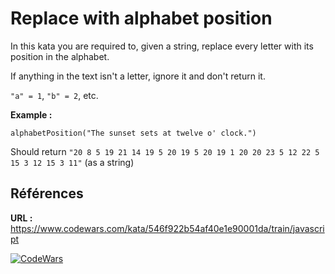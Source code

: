# Replace with alphabet position

In this kata you are required to, given a string, replace every letter with its position in the alphabet.

If anything in the text isn't a letter, ignore it and don't return it.

`"a" = 1`, `"b" = 2`, etc.

**Example :**

    alphabetPosition("The sunset sets at twelve o' clock.")

Should return `"20 8 5 19 21 14 19 5 20 19 5 20 19 1 20 20 23 5 12 22 5 15 3 12 15 3 11"` (as a string)

## Références
**URL :** https://www.codewars.com/kata/546f922b54af40e1e90001da/train/javascript

[![CodeWars](https://www.codewars.com/users/MysteriousMagenta/badges/large)](https://www.codewars.com/users/MysteriousMagenta)

